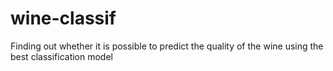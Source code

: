 # wine-classif
Finding out whether it is possible to predict the quality of the wine using the best classification model
